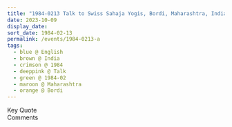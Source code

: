 ```yaml
---
title: "1984-0213 Talk to Swiss Sahaja Yogis, Bordi, Maharashtra, India (other date 0214)"
date: 2023-10-09
display_date: 
sort_date: 1984-02-13
permalink: /events/1984-0213-a
tags:
  - blue @ English
  - brown @ India
  - crimson @ 1984
  - deeppink @ Talk
  - green @ 1984-02
  - maroon @ Maharashtra
  - orange @ Bordi
---
```


<wave-list>
  <list-title color="green" width="75">Key Quote</list-title>
  <list-item color="BlanchedAlmond"  width="200"></list-item>
  <list-item color="Lavender"></list-item>
  <list-item color="BlanchedAlmond"></list-item>
</wave-list>

<br>

<wave-list>
  <list-title color="green" width="75">Comments</list-title>
  <list-item color="BlanchedAlmond"  width="200"></list-item>
  <list-item color="Lavender"></list-item>
  <list-item color="BlanchedAlmond"></list-item>
</wave-list>